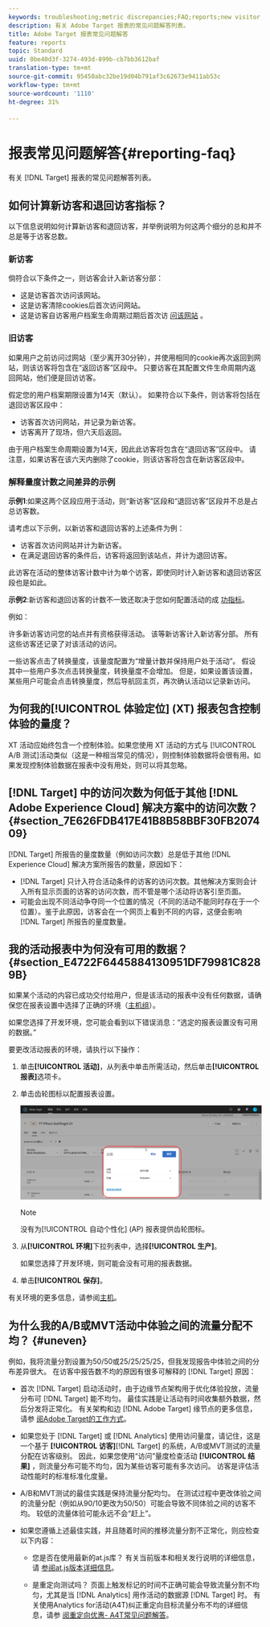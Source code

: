 ```yaml
---
keywords: troubleshooting;metric discrepancies;FAQ;reports;new visitor;new visitors;returning visitor;returning visitors;return visit;new visit
description: 有关 Adobe Target 报表的常见问题解答列表。
title: Adobe Target 报表常见问题解答
feature: reports
topic: Standard
uuid: 0be40d3f-3274-493d-899b-cb7bb3612baf
translation-type: tm+mt
source-git-commit: 95450abc32be19d04b791af3c62673e9411ab53c
workflow-type: tm+mt
source-wordcount: '1110'
ht-degree: 31%

---
```



# 报表常见问题解答{#reporting-faq}

有关 [!DNL Target] 报表的常见问题解答列表。

## 如何计算新访客和退回访客指标？

以下信息说明如何计算新访客和退回访客，并举例说明为何这两个细分的总和并不总是等于访客总数。

### 新访客

倘符合以下条件之一，则访客会计入新访客分部：

* 这是访客首次访问该网站。
* 这是访客清除cookies后首次访问网站。
* 这是访客自访客用户档案生命周期过期后首次访 [问该网站](/help/c-target/c-visitor-profile/visitor-profile-lifetime.md) 。

### 旧访客

如果用户之前访问过网站（至少离开30分钟），并使用相同的cookie再次返回到网站，则该访客将包含在“返回访客”区段中。 只要访客在其配置文件生命周期内返回网站，他们便是回访访客。

假定您的用户档案期限设置为14天（默认）。 如果符合以下条件，则访客将包括在退回访客区段中：

* 访客首次访问网站，并记录为新访客。
* 访客离开了现场，但六天后返回。

由于用户档案生命周期设置为14天，因此此访客将包含在“退回访客”区段中。 请注意，如果访客在该六天内删除了cookie，则该访客将包含在新访客区段中。

### 解释量度计数之间差异的示例

**示例1**:如果这两个区段应用于活动，则“新访客”区段和“退回访客”区段并不总是占总访客数。

请考虑以下示例，以新访客和退回访客的上述条件为例：

* 访客首次访问网站并计为新访客。
* 在满足退回访客的条件后，访客将返回到该站点，并计为退回访客。

此访客在活动的整体访客计数中计为单个访客，即使同时计入新访客和退回访客区段也是如此。

**示例2**:新访客和退回访客的计数不一致还取决于您如何配置活动的成 [功指标](/help/c-activities/r-success-metrics/success-metrics.md)。

例如：

许多新访客访问您的站点并有资格获得活动。 该等新访客计入新访客分部。 所有这些访客还记录了对该活动的访问。

一些访客点击了转换量度，该量度配置为“增量计数并保持用户处于活动”。 假设其中一些用户多次点击转换量度，转换量度不会增加。 但是，如果设置该设置，某些用户可能会点击转换量度，然后导航回主页，再次确认活动以记录新访问。

## 为何我的[!UICONTROL 体验定位] (XT) 报表包含控制体验的量度？

XT 活动应始终包含一个控制体验。如果您使用 XT 活动的方式与 [!UICONTROL A/B 测试]活动类似（这是一种相当常见的情况），则控制体验数据将会很有用。如果发现控制体验数据在报表中没有用处，则可以将其忽略。

## [!DNL Target] 中的访问次数为何低于其他 [!DNL Adobe Experience Cloud] 解决方案中的访问次数？{#section_7E626FDB417E41B8B58BBF30FB207409}

[!DNL Target] 所报告的量度数量（例如访问次数）总是低于其他 [!DNL Experience Cloud] 解决方案所报告的数量，原因如下：

* [!DNL Target] 只计入符合活动条件的访客的访问次数。其他解决方案则会计入所有显示页面的访客的访问次数，而不管是哪个活动将访客引至页面。
* 可能会出现不同活动争夺同一个位置的情况（不同的活动不能同时存在于一个位置）。鉴于此原因，访客会在一个网页上看到不同的内容，这便会影响 [!DNL Target] 所报告的量度数量。

## 我的活动报表中为何没有可用的数据？{#section_E4722F6445884130951DF79981C8289B}

如果某个活动的内容已成功交付给用户，但是该活动的报表中没有任何数据，请确保您在报表设置中选择了正确的环境（[主机组](/help/administrating-target/hosts.md)）。

如果您选择了开发环境，您可能会看到以下错误消息：“选定的报表设置没有可用的数据。”

要更改活动报表的环境，请执行以下操作：

1. 单击&#x200B;**[!UICONTROL 活动]**，从列表中单击所需活动，然后单击&#x200B;**[!UICONTROL 报表]**&#x200B;选项卡。
1. 单击齿轮图标以配置报表设置。

   ![A/B 设置对话框](/help/c-reports/c-report-settings/assets/ab_settings_dialog.png)

   >[!NOTE]
   >
   >没有为[!UICONTROL 自动个性化] (AP) 报表提供齿轮图标。

1. 从&#x200B;**[!UICONTROL 环境]**&#x200B;下拉列表中，选择&#x200B;**[!UICONTROL 生产]**。

   如果您选择了开发环境，则可能会没有可用的报表数据。

1. 单击&#x200B;**[!UICONTROL 保存]**。

有关环境的更多信息，请参阅[主机](/help/administrating-target/hosts.md#concept_516BB01EBFBD4449AB03940D31AEB66E)。

## 为什么我的A/B或MVT活动中体验之间的流量分配不均？ {#uneven}

例如，我将流量分割设置为50/50或25/25/25/25，但我发现报告中体验之间的分布差异很大。 在访客中报告数不均的原因有很多可解释的 [!DNL Target] 原因：

* 首次 [!DNL Target] 启动活动时，由于边缘节点架构用于优化体验投放，流量分布可 [!DNL Target] 能不均匀。 最佳实践是让活动有时间收集额外数据，然后分发将正常化。 有关架构和边 [!DNL Adobe Target] 缘节点的更多信息，请参 [阅Adobe Target的工作方式](/help/c-intro/how-target-works.md)。
* 如果您处于 [!DNL Target] 或 [!DNL Analytics] 使用访问量度，请记住，这是一个基于 **[!UICONTROL 访客]**[!DNL Target] 的系统，A/B或MVT测试的流量分配在访客级别。 因此，如果您使用“访问”量度检查活动 **[!UICONTROL 结果]** ，则流量分布可能不均匀，因为某些访客可能有多次访问。 访客是评估活动性能时的标准标准化度量。
* A/B和MVT测试的最佳实践是保持流量分配均匀。 在测试过程中更改体验之间的流量分配（例如从90/10更改为50/50）可能会导致不同体验之间的访客不均。 较低的流量体验可能永远不会“赶上”。
* 如果您遵循上述最佳实践，并且随着时间的推移流量分割不正常化，则应检查以下内容：

   * 您是否在使用最新的at.js库？ 有关当前版本和相关发行说明的详细信息，请 [参阅at.js版本详细信息](/help/c-implementing-target/c-implementing-target-for-client-side-web/target-atjs-versions.md)。

   * 是重定向测试吗？ 页面上触发标记的时间不正确可能会导致流量分割不均匀，尤其是当 [!DNL Analytics] 用作活动的数据源 [!DNL Target] 时。 有关使用Analytics for活动(A4T)纠正重定向目标流量分布不均的详细信息，请参 [阅重定向优惠- A4T常见问题解答](/help/c-integrating-target-with-mac/a4t/r-a4t-faq/a4t-faq-redirect-offers.md)。
